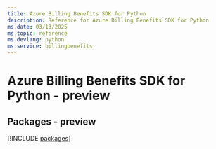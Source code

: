 ```yaml
---
title: Azure Billing Benefits SDK for Python
description: Reference for Azure Billing Benefits SDK for Python
ms.date: 03/13/2025
ms.topic: reference
ms.devlang: python
ms.service: billingbenefits
---
```

# Azure Billing Benefits SDK for Python - preview
## Packages - preview
[!INCLUDE [packages](billing-benefits-index.md)]